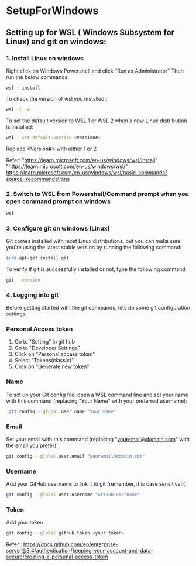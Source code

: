 # SetupForWindows

## Setting up for WSL ( Windows Subsystem for Linux) and git on windows:

### 1. Install Linux on windows
Right click on Windows Powershell and click "Run as Administrator"
Then run the below commands
```
wsl --install
```
To check the version of wsl you installed :
```bash
wsl -l -v
```
To set the default version to WSL 1 or WSL 2 when a new Linux distribution is installed:
```bash
wsl --set-default-version <Version#>
```
Replace <Version#> with either 1 or 2
    
Refer: 
    "https://learn.microsoft.com/en-us/windows/wsl/install"
    "https://learn.microsoft.com/en-us/windows/wsl/"
    https://learn.microsoft.com/en-us/windows/wsl/basic-commands?source=recommendations

### 2. Switch to WSL from Powershell/Command prompt when you open command prompt on windows

```bash
wsl
```
    
### 3. Configure git on windows (Linux)
Git comes installed with most Linux distributions, but you can make sure you're using the latest stable version 
by running the following command:
```bash
sudo apt-get install git
```
To verify if git is successfully installed or not, type the following command
```bash
git --version
```
    
### 4. Logging into git 
Before getting started with the git commands, lets do some git configuration settings
### Personal Access token
1. Go to "Setting" in git hub
2. Go to "Developer Settings"
3. Click on "Personal access token" 
4. Select "Tokens(classic)"
5. Click on "Generate new token"
    
### Name
To set up your Git config file, open a WSL command line and set your name with this command 
(replacing "Your Name" with your preferred username):
```bash
 git config --global user.name "Your Name"
```
### Email
Set your email with this command (replacing "youremail@domain.com" with the email you prefer):
```bash
git config --global user.email "youremail@domain.com"
```
### Username
Add your GitHub username to link it to git (remember, it is case sensitive!):
```bash
git config --global user.username "GitHub username"
```
### Token
Add your token
```bash
git config --global github.token <your token>
```
Refer : https://docs.github.com/en/enterprise-server@3.4/authentication/keeping-your-account-and-data-secure/creating-a-personal-access-token
    

